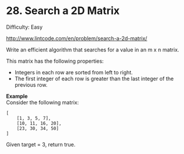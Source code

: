 # 28. Search a 2D Matrix

Difficulty: Easy

http://www.lintcode.com/en/problem/search-a-2d-matrix/

Write an efficient algorithm that searches for a value in an m x n matrix.

This matrix has the following properties:

* Integers in each row are sorted from left to right.
* The first integer of each row is greater than the last integer of the previous row.

**Example**  
Consider the following matrix:
```
[
    [1, 3, 5, 7],
    [10, 11, 16, 20],
    [23, 30, 34, 50]
]
```
Given target = 3, return true.
